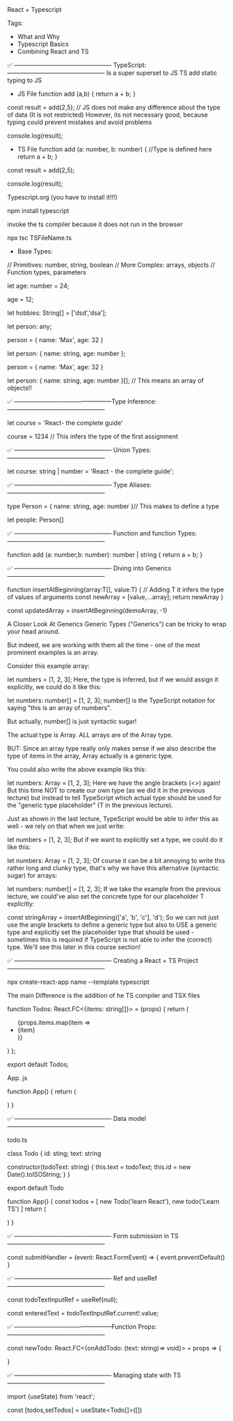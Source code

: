 <!------------------------------------------------------------------------------------------------------------------------------>React + Typescript
Tags:
- What and Why
- Typescript Basics
- Combining React and TS


✅ ———————————————— TypeScript: ———————————————— 
Is a super superset to JS
TS add static typing to JS

* JS File
function add (a,b) {
    return a + b;
}

const result = add(2,5); // JS does not make any difference about the type of data (It is not restricted)
                            However, its not necessary good, because typing could prevent mistakes and avoid problems

console.log(result);

* TS File
function add (a: number, b: number) {       //Type is defined here
    return a + b;
}

const result = add(2,5); 

console.log(result);

Typescript.org (you have to install it!!!)

npm install typescript

invoke the ts compiler because it does not run in the browser 

npx tsc TSFileName.ts

- Base Types:

// Primitives: number, string, boolean
// More Complex: arrays, objects
// Function types, parameters

let age: number = 24;

age = 12;

let hobbies: String[] = ['dsd','dsa'];

let person: any;

person = {
    name: 'Max',
    age: 32
}

let person: {
    name: string,
    age: number
};

person = {
    name: 'Max',
    age: 32
}

let person: {
    name: string,
    age: number
}[];        // This means an array of objects!!


✅ ————————————————Type Inference: ———————————————— 

let course = 'React- the complete guide'

course = 1234   // This infers the type of the first assignment

✅ ———————————————— Union Types: ———————————————— 

let course: string | number = 'React - the complete guide';

✅ ———————————————— Type Aliases: ———————————————— 

type Person = {
    name: string,
    age: number
}// This makes to define a type 

let people: Person[]

✅ ———————————————— Function and function Types: ———————————————— 

function add (a: number,b: number): number | string {
    return a + b;
}

✅ ———————————————— Diving into Generics ———————————————— 


function insertAtBeginning<T>(array:T[], value:T) {         // Adding T it infers the type of values of arguments
    const newArray = [value,...array];
    return newArray
}

const updatedArray = insertAtBeginning(demoArray, -1)

A Closer Look At Generics
Generic Types ("Generics") can be tricky to wrap your head around.

But indeed, we are working with them all the time - one of the most prominent examples is an array.

Consider this example array:

let numbers = [1, 2, 3];
Here, the type is inferred, but if we would assign it explicitly, we could do it like this:

let numbers: number[] = [1, 2, 3];
number[] is the TypeScript notation for saying "this is an array of numbers".

But actually, number[] is just syntactic sugar!

The actual type is Array. ALL arrays are of the Array type.

BUT: Since an array type really only makes sense if we also describe the type of items in the array, Array actually is a generic type.

You could also write the above example liks this:

let numbers: Array<number> = [1, 2, 3];
Here we have the angle brackets (<>) again! But this time NOT to create our own type (as we did it in the previous lecture) but instead to tell TypeScript which actual type should be used for the "generic type placeholder" (T in the previous lecture).

Just as shown in the last lecture, TypeScript would be able to infer this as well - we rely on that when we just write:

let numbers = [1, 2, 3];
But if we want to explicitly set a type, we could do it like this:

let numbers: Array<number> = [1, 2, 3];
Of course it can be a bit annoying to write this rather long and clunky type, that's why we have this alternative (syntactic sugar) for arrays:

let numbers: number[] = [1, 2, 3];
If we take the example from the previous lecture, we could've also set the concrete type for our placeholder T explicitly:

const stringArray = insertAtBeginning<string>(['a', 'b', 'c'], 'd');
So we can not just use the angle brackets to define a generic type but also to USE a generic type and explicitly set the placeholder type that should be used - sometimes this is required if TypeScript is not able to infer the (correct) type. We'll see this later in this course section!


✅ ———————————————— Creating a React + TS Project ———————————————— 

npx create-react-app name --template typescript

The main Difference is the addition of he TS compiler and TSX files

function Todos: React.FC<{items: string[]}> = (props) {
    return (
        <ul>
            {props.items.map(item =>
                 <li key={item}>{item}</li>
            )}
        </ul>
    )
};

export default Todos;

App. js

function App() {
    return (
        <div>
            <Todos items={[]}/>
        </div>
    )
}

✅ ———————————————— Data model ———————————————— 

todo.ts

class Todo {
   id: sting;
   text: string

   constructor(todoText: string) {
       this.text = todoText;
       this.id = new Date().toISOString;
   }
}

export default Todo


function App() {
    const todos = [
        new Todo('learn React'),
        new todo('Learn TS')
    ]
    return (
        <div>
            <Todos items={todos}/>
        </div>
    )
}

✅ ———————————————— Form submission in TS ———————————————— 

const submitHandler = (event: React.FormEvent) => {
    event.preventDefault()
}

<form onSubmit={submitHandler}></form>

✅ ———————————————— Ref and useRef ———————————————— 

const todoTextInputRef = useRef<HTMLInputElement>(null);

const enteredText = todoTextInputRef.current!.value;

✅ ————————————————Function Props: ———————————————— 

const newTodo: React.FC<{onAddTodo: (text: string)=> void}> = props => {

}

✅ ———————————————— Managing state with TS ———————————————— 

import {useState} from 'react';

const [todos,setTodos] = useState<Todo[]>([])








